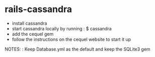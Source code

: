 rails-cassandra
===============

* install cassandra
* start cassandra locally by running : $ cassandra
* add the cequel gem
* follow the instructions on the cequel website to start it up

NOTES:
: Keep Database.yml as the default and keep the SQLite3 gem